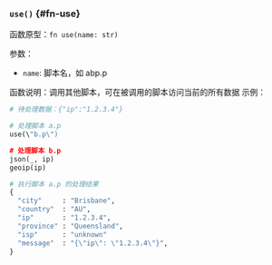 ### `use()` {#fn-use}

函数原型：`fn use(name: str)`

参数：

- `name`: 脚本名，如 abp.p

函数说明：调用其他脚本，可在被调用的脚本访问当前的所有数据
示例：

```python
# 待处理数据：{"ip":"1.2.3.4"}

# 处理脚本 a.p
use(\"b.p\")

# 处理脚本 b.p
json(_, ip)
geoip(ip)

# 执行脚本 a.p 的处理结果
{
  "city"     : "Brisbane",
  "country"  : "AU",
  "ip"       : "1.2.3.4",
  "province" : "Queensland",
  "isp"      : "unknown"
  "message"  : "{\"ip\": \"1.2.3.4\"}",
}
```
